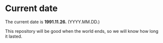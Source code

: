 # Current date

The current date is **1991.11.26.** (YYYY.MM.DD.)

This repository will be good when the world ends, so we will know how long it lasted.